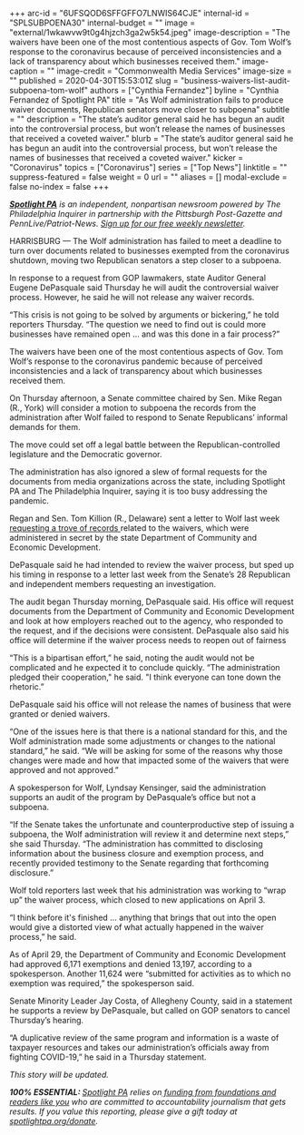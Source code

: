 +++
arc-id = "6UFSQOD6SFFGFFO7LNWIS64CJE"
internal-id = "SPLSUBPOENA30"
internal-budget = ""
image = "external/1wkawvw9t0g4hjzch3ga2w5k54.jpeg"
image-description = "The waivers have been one of the most contentious aspects of Gov. Tom Wolf’s response to the coronavirus because of perceived inconsistencies and a lack of transparency about which businesses received them."
image-caption = ""
image-credit = "Commonwealth Media Services"
image-size = ""
published = 2020-04-30T15:53:01Z
slug = "business-waivers-list-audit-subpoena-tom-wolf"
authors = ["Cynthia Fernandez"]
byline = "Cynthia Fernandez of Spotlight PA"
title = "As Wolf administration fails to produce waiver documents, Republican senators move closer to subpoena"
subtitle = ""
description = "The state’s auditor general said he has begun an audit into the controversial process, but won’t release the names of businesses that received a coveted waiver."
blurb = "The state’s auditor general said he has begun an audit into the controversial process, but won’t release the names of businesses that received a coveted waiver."
kicker = "Coronavirus"
topics = ["Coronavirus"]
series = ["Top News"]
linktitle = ""
suppress-featured = false
weight = 0
url = ""
aliases = []
modal-exclude = false
no-index = false
+++

<a href="https://www.spotlightpa.org/"><i><b>Spotlight PA</b></i></a><i> is an independent, nonpartisan newsroom powered by The Philadelphia Inquirer in partnership with the Pittsburgh Post-Gazette and PennLive/Patriot-News. </i><a href="https://www.spotlightpa.org/newsletters"><i>Sign up for our free weekly newsletter</i></a><i>.</i>

HARRISBURG — The Wolf administration has failed to meet a deadline to turn over documents related to businesses exempted from the coronavirus shutdown, moving two Republican senators a step closer to a subpoena.

In response to a request from GOP lawmakers, state Auditor General Eugene DePasquale said Thursday he will audit the controversial waiver process. However, he said he will not release any waiver records.

“This crisis is not going to be solved by arguments or bickering,” he told reporters Thursday. “The question we need to find out is could more businesses have remained open … and was this done in a fair process?” 

The waivers have been one of the most contentious aspects of Gov. Tom Wolf’s response to the coronavirus pandemic because of perceived inconsistencies and a lack of transparency about which businesses received them.

On Thursday afternoon, a Senate committee chaired by Sen. Mike Regan (R., York) will consider a motion to subpoena the records from the administration after Wolf failed to respond to Senate Republicans’ informal demands for them.

The move could set off a legal battle between the Republican-controlled legislature and the Democratic governor.

<script src="https://www.spotlightpa.org/embed.js" async></script><div data-spl-embed-version="1" data-spl-src="https://www.spotlightpa.org/embeds/donate/"></div>


The administration has also ignored a slew of formal requests for the documents from media organizations across the state, including Spotlight PA and The Philadelphia Inquirer, saying it is too busy addressing the pandemic.

Regan and Sen. Tom Killion (R., Delaware) sent a letter to Wolf last week <a href="https://www.spotlightpa.org/news/2020/04/business-waiver-list-wolf-administration-pennsylvania-coronavirus/">requesting a trove of records </a>related to the waivers, which were administered in secret by the state Department of Community and Economic Development.

DePasquale said he had intended to review the waiver process, but sped up his timing in response to a letter last week from the Senate’s 28 Republican and independent members requesting an investigation. 



The audit began Thursday morning, DePasquale said. His office will request documents from the Department of Community and Economic Development and look at how employers reached out to the agency, who responded to the request, and if the decisions were consistent. DePasquale also said his office will determine if the waiver process needs to reopen out of fairness

“This is a bipartisan effort,” he said, noting the audit would not be complicated and he expected it to conclude quickly. “The administration pledged their cooperation," he said. "I think everyone can tone down the rhetoric.”

DePasquale said his office will not release the names of business that were granted or denied waivers.

“One of the issues here is that there is a national standard for this, and the Wolf administration made some adjustments or changes to the national standard,” he said. “We will be asking for some of the reasons why those changes were made and how that impacted some of the waivers that were approved and not approved.”

A spokesperson for Wolf, Lyndsay Kensinger, said the administration supports an audit of the program by DePasquale’s office but not a subpoena. 

“If the Senate takes the unfortunate and counterproductive step of issuing a subpoena, the Wolf administration will review it and determine next steps,” she said Thursday. “The administration has committed to disclosing information about the business closure and exemption process, and recently provided testimony to the Senate regarding that forthcoming disclosure.”

<script src="https://www.spotlightpa.org/embed.js" async></script><div data-spl-embed-version="1" data-spl-src="https://www.spotlightpa.org/embeds/newsletter/"></div>


Wolf told reporters last week that his administration was working to “wrap up” the waiver process, which closed to new applications on April 3. 

“I think before it's finished … anything that brings that out into the open would give a distorted view of what actually happened in the waiver process,” he said. 

As of April 29, the Department of Community and Economic Development had approved 6,171 exemptions and denied 13,197, according to a spokesperson. Another 11,624 were “submitted for activities as to which no exemption was required,” the spokesperson said. 

Senate Minority Leader Jay Costa, of Allegheny County, said in a statement he supports a review by DePasquale, but called on GOP senators to cancel Thursday’s hearing.

“A duplicative review of the same program and information is a waste of taxpayer resources and takes our administration’s officials away from fighting COVID-19,” he said in a Thursday statement. 

<i>This story will be updated. </i>

<i><b>100% ESSENTIAL: </b></i><a href="https://www.spotlightpa.org/"><i>Spotlight PA</i></a><i> relies on</i><a href="https://www.spotlightpa.org/support"><i> funding from foundations and readers like you</i></a><i> who are committed to accountability journalism that gets results. If you value this reporting, please give a gift today at </i><a href="https://www.spotlightpa.org/donate"><i>spotlightpa.org/donate</i></a><i>.</i>

<script src="https://www.spotlightpa.org/embed.js" async></script><div data-spl-embed-version="1" data-spl-src="https://www.spotlightpa.org/embeds/tips/?tip_text=Do%20you%20have%20a%20tip%20about%20%3Cb%3Ehow%20Pa.'s%20government%20is%20responding%20to%20the%20coronavirus%3C%2Fb%3E%3F%20Tell%20us."></div>
